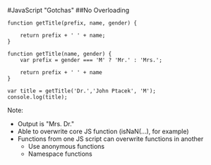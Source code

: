 #JavaScript "Gotchas"
##No Overloading

```
function getTitle(prefix, name, gender) {
    
    return prefix + ' ' + name;
}

function getTitle(name, gender) {
    var prefix = gender === 'M' ? 'Mr.' : 'Mrs.';
    
    return prefix + ' ' + name
}

var title = getTitle('Dr.','John Ptacek', 'M');
console.log(title);
```

Note:
+ Output is "Mrs. Dr."
+ Able to overwrite core JS function (isNaN(...), for example)
+ Functions from one JS script can overwrite functions in another
    + Use anonymous functions
    + Namespace functions